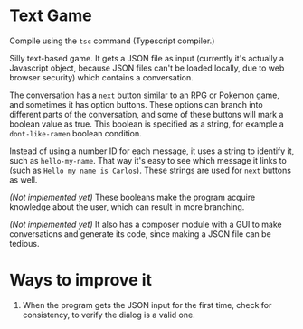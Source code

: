 # Text Game

Compile using the ```tsc``` command (Typescript compiler.)

Silly text-based game. It gets a JSON file as input (currently it's actually a Javascript object, because JSON files can't be loaded locally, due to web browser security) which contains a conversation.

The conversation has a ```next``` button similar to an RPG or Pokemon game, and sometimes it has option buttons. These options can branch into different parts of the conversation, and some of these buttons will mark a boolean value as true. This boolean is specified as a string, for example a ```dont-like-ramen``` boolean condition. 

Instead of using a number ID for each message, it uses a string to identify it, such as ```hello-my-name```. That way it's easy to see which message it links to (such as ```Hello my name is Carlos```). These strings are used for ```next``` buttons as well.

*(Not implemented yet)* These booleans make the program acquire knowledge about the user, which can result in more branching.

*(Not implemented yet)* It also has a composer module with a GUI to make conversations and generate its code, since making a JSON file can be tedious.

# Ways to improve it

1. When the program gets the JSON input for the first time, check for consistency, to verify the dialog is a valid one.